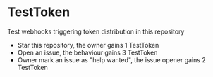# TestToken
Test webhooks triggering token distribution in this repository
* Star this repository, the owner gains 1 TestToken
* Open an issue, the behaviour gains 3 TestToken
* Owner mark an issue as "help wanted", the issue opener gains 2 TestToken

